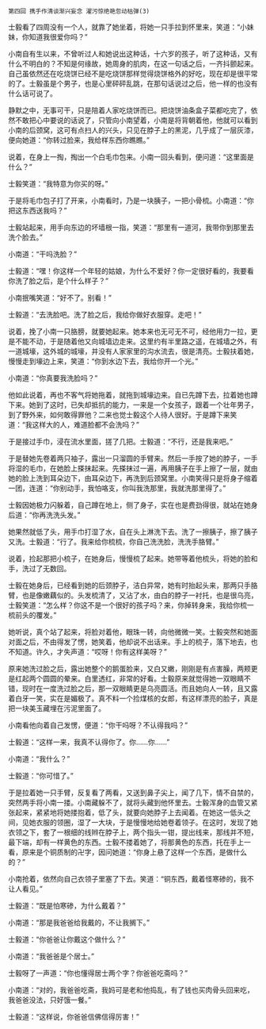     第四回 携手作清谈渐兴妄念 濯污惊绝艳忽动枯弹(3) 

   士毅看了四周没有一个人，就靠了她坐着，将她一只手拉到怀里来，笑道：“小妹妹，你知道我很爱你吗？”

   小南自有生以来，不曾听过人和她说出这种话，十六岁的孩子，听了这种话，又有什么不明白的？不知是何缘故，她周身的肌肉，在这一句话之后，一齐抖颤起来。自己虽依然还在吃烧饼已经不是吃烧饼那样觉得烧饼格外的好吃，现在却是很平常的了。士毅虽是个男子，也是心里砰砰乱跳，在那句话说过之后，他一样的也没有什么话可说了。

   静默之中，无事可干，只是陪着人家吃烧饼而已。把烧饼油条盒子菜都吃完了，依然不敢把心中要说的话说了，只管向小南望着，小南是将背朝着他，他就可以看到小南的后颈窝，这可有点扫人的兴头，只见在脖子上的黑泥，几乎成了一层灰漆，便向她道：“你转过脸来，我给样东西你瞧瞧。”

   说着，在身上一掏，掏出一个白毛巾包来。小南一回头看到，便问道：“这里面是什么？”

   士毅笑道：“我特意为你买的呀。”

   于是将毛巾包子打了开来，小南看时，乃是一块胰子，一把小骨梳。小南道：“你把这东西送我吗？”

   士毅站起来，用手向东边的坏墙根一指，笑道：“那里有一道河，我带你到那里去洗个脸去。”

   小南道：“干吗洗脸？”

   士毅道：“嘿！你这样一个年轻的姑娘，为什么不爱好？你一定很好看的，我要看你洗了脸之后，是个什么样子？”

   小南抿嘴笑道：“好不了。别看！”

   士毅道：“去洗脸吧。洗了脸之后，我给你做好衣服穿。走吧！”

   说着，挽了小南一只胳膀，就要她起来。她本来也无可无不可，经他用力一拉，更是不能不动，于是随着他又向城墙边走来。这里约有半里路之遥，在城墙之外，有一道城壕，这外城的城壕，并没有人家家里的沟水流去，很是清亮。士毅扶着她，慢慢走到壕边上来，笑道：“你到水边下去，我给你开一个光。”

   小南道：“你真要我洗脸吗？”

   他如此说着，再也不客气将她拖着，就拖到城壕边来。自已先蹲下去，拉着她也蹲下来。她到了这时，已失却抵抗的能力，一来是一个女孩子，跟着一个壮年男子，到了野外来，如何敢得罪他？二来也觉士毅这个人待人很好。于是蹲下来笑道：“我这样大的人，难道脸都不会洗吗？”

   于是接过手巾，浸在流水里面，搓了几把。士毅道：“不行，还是我来吧。”

   于是替她先卷着两只袖子，露出一只溜圆的手臂来。然后一手按了她的脖子，一手将湿的毛巾，在她脸上搽抹起来。先搽抹过一遍，再用胰子在手上擦了一层，就由她的脸上洗到耳朵边下，由耳朵边下，再洗到后颈窝里。小南笑得只是将身子缩着一团，连道：“你别动手，我怕咯支，你叫我洗那里，我就洗那里得了。”

   士毅因她极力闪躲着，自己蹲在地上，侧了身子，实在也是费劲得很，就站在她身后道：“你再洗洗头发。”

   她果然就低了头，用手巾打湿了水，自在头上淋洗下去。洗了一擦胰子，擦了胰子又洗。士毅道：“行了。我来给你梳梳，你自己洗洗脸，洗洗手胳臂。”

   说着，捡起那把小梳子，在她身后，慢慢梳了起来。她带等着他梳头，将她的脸和手，洗过了无数回。

   士毅在她身后，已经看到她的后颈脖子，洁白异常，她有时抬起头来，那两只手胳臂，也是像嫩藕似的。头发梳清了，又沾了水，由白的脖子一衬托，也是很乌亮，士毅笑道：“怎么样？你这不是一个很好的孩子吗？来，你掉转身来，我给你梳一梳前头的覆发。”

   她听说，真个站了起来，将脸对着他，眼珠一转，向他微微一笑。士毅突然和她面对面之后，不由得发了愣，她笑着，他却说不出话来。手上的梳子，落下地去，也不知道。许久，才失声道：“哎呀！你有这样美呀？”

   原来她洗过脸之后，露出她整个的鹅蛋脸来，又白又嫩，刚刚是有点害臊，两颊更是红起两个圆圆的晕来。白里透红，非常的好看。士毅原来就觉得她一双眼睛不错，现时在一度洗过脸之后，那一双眼睛更是乌亮圆活。而且她向人一转，且又露着白牙一笑，实在是媚极了。真不料一个捡煤核的女郎，有这样漂亮的脸子，真是把一块美玉藏埋在污泥里面了。

   小南看他向着自己发愣，便道：“你干吗呀？不认得我吗？”

   士毅道：“这样一来，我真不认得你了。你……你……”

   小南道：“我什么？”

   士毅道：“你可惜了。”

   于是拉着她一只手臂，反复看了两看，又送到鼻子尖上，闻了几下，情不自禁的，突然两手将小南一搂。小南藏躲不了，就将头藏到他怀里去。士毅浑身的血管又紧张起来，紧紧地将她搂抱着，低了头，就要向她脖子上去闻着。在她这一低头之间，见她衣服的领圈，湿了一大块，于是慢慢地给她卷着领子。在这时，发现了她衣领之下，套了一根细的线辫在脖子上，两个指头一钳，提出线来，那线并不短，最下端，却有一样黄色的东西。士毅不搂着她了，将那黄色的东西，托在手上一看，原来是个铜质制的卍字，因问她道：“你身上悬了这样一个东西，是做什么的？”

   小南抢着，依然向自己衣领子里塞了下去。笑道：“铜东西，戴着怪寒碜的，我不让人看见。”

   士毅道：“既是怕寒碜，为什么戴着？”

   小南道：“那是我爸爸给我戴的，不让我搁下。”

   士毅道：“你爸爸让你戴这个做什么？”

   小南道：“我爸爸是个居士。”

   士毅呀了一声道：“你也懂得居士两个字？你爸爸吃斋吗？”

   小南道：“对的，我爸爸吃斋，我妈可是老和他捣乱，有了钱也买肉骨头回来吃，我爸爸没法，只好饿一餐。”

   士毅道：“这样说，你爸爸信佛信得厉害！”

